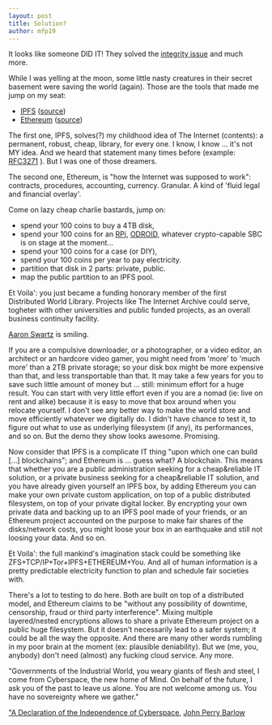 ```yaml
---
layout: post
title: Solution?
author: mfp19
---
```


It looks like someone DID IT! They solved the [integrity issue](http://mfp19.github.io/2015/08/24/Integrity.html)
and much more.

While I was yelling at the moon, some little nasty creatures 
in their secret basement were saving the world (again).
Those are the tools that made me jump on my seat: 

* [IPFS](https://ipfs.io/) ([source](https://github.com/ipfs/ipfs))
* [Ethereum](https://www.ethereum.org/) ([source](https://github.com/ethereum/))

The first one, IPFS, solves(?) my childhood idea of The Internet (contents):
a permanent, robust, cheap, library, for every one. I know, I know ... it's not MY idea.
And we heard that statement many times before (example: [RFC3271](http://www.ietf.org/rfc/rfc3271.txt) ).
But I was one of those dreamers.

The second one, Ethereum, is "how the Internet was supposed to work": 
contracts, procedures, accounting, currency. Granular.
A kind of 'fluid legal and financial overlay'.

Come on lazy cheap charlie bastards, jump on:

* spend your 100 coins to buy a 4TB disk, 
* spend your 100 coins for an [RPi](https://www.raspberrypi.org/), [ODROID](http://www.hardkernel.com/), whatever crypto-capable SBC is on stage at the moment... 
* spend your 100 coins for a case (or DIY), 
* spend your 100 coins per year to pay electricity.
* partition that disk in 2 parts: private, public.
* map the public partition to an IPFS pool.

Et Voila': you just became a funding honorary member of the first Distributed World Library.
Projects like The Internet Archive could serve, togheter with other universities and
public funded projects, as an overall business continuity facility.

[Aaron Swartz](https://en.wikipedia.org/wiki/Aaron_Swartz) is smiling.

If you are a compulsive downloader, or a photographer, or a video editor,
an architect or an hardcore video gamer, you might need from 'more' to 'much more' 
than a 2TB private storage; so your disk box
might be more expensive than that, and less transportable than that.
It may take a few years for you to save such little amount of money but ... still:
minimum effort for a huge result. You can start with very little effort 
even if you are a nomad (ie: live on rent and alike) because 
it is easy to move that box around when you relocate yourself.
I don't see any better way to make the world store and move efficiently
whatever we digitally do.
I didn't have chance to test it, to figure out what to use as underlying
filesystem (if any), its performances, and so on. 
But the demo they show looks awesome. Promising.

Now consider that IPFS is a complicate IT thing "upon which one can build [...] blockchains"; 
and Ethereum is ... guess what? A blockchain. This means that whether you are a 
public administration seeking for a cheap&reliable IT solution, or a private business
seeking for a cheap&reliable IT solution, and you have already given yourself an IPFS box,
by adding Ethereum you can make your own private custom application, on top of a public
distributed filesystem, on top of your private digital locker.
By encrypting your own private data and backing up to an IPFS pool made of your friends, 
or an Ethereum project accounted on the purpose to make fair shares of the disks/network costs, 
you might loose your box in an earthquake and still not loosing your data.
And so on.

Et Voila': the full mankind's imagination stack could be something like ZFS+TCP/IP+Tor+IPFS+ETHEREUM+You. 
And all of human information is a pretty predictable electricity function to plan and schedule fair societies with.

There's a lot to testing to do here. Both are built on top of a distributed model, 
and Ethereum claims to be "without any possibility of downtime, censorship, 
fraud or third party interference".
Mixing multiple layered/nested encryptions allows to share a private Ethereum 
project on a public huge filesystem. But it doesn't necessarily lead to a safer
system; it could be all the way the opposite.
And there are many other words rumbling in my poor brain at the moment (ex: plausible deniability).
But we (me, you, anybody) don't need (almost) any fucking cloud service. Any more.

"Governments of the Industrial World, you weary giants of flesh and steel, I come from Cyberspace, 
the new home of Mind. On behalf of the future, I ask you of the past to leave us alone. 
You are not welcome among us. You have no sovereignty where we gather."

["A Declaration of the Independence of Cyberspace](https://projects.eff.org/~barlow/Declaration-Final.html), [John Perry Barlow](https://homes.eff.org/~barlow/)

